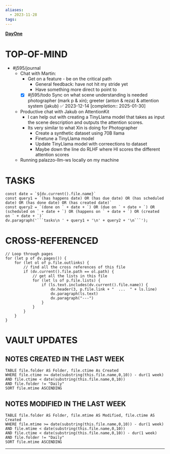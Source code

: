```yaml
---
aliases:
  - 2023-11-28
tags:
---
```

**[DayOne](dayone://open?date=2023-11-28)**

# TOP-OF-MIND
- #j595/journal 
	- Chat with Martin:
	    - Get on a feature - be on the critical path
		    - General feedback: have not hit my stride yet
		    - Have something more direct to point to
		- [x] #j595/todo Sync on what scene understanding is needed photographer (mark p & xin); greeter (anton & reza) & attention system (jakub) ✅ 2023-12-14  [completion:: 2025-01-30]
	- Productive chat with Jakub on AttentionKit
		- I can help out with creating a TinyLlama model that takes as input the scene description and outputs the attention scores.
		- Its very similar to what Xin is doing for Photographer
			- Create a synthetic dataset using 70B llama
			- Finetune a TinyLlama model
			- Update TinyLlama model with correections to dataset
			- Maybe down the line do RLHF where HI scores the different attention scores
	- Running palazzo-llm-ws locally on my machine

# TASKS
```dataviewjs
const date = `${dv.current().file.name}`
const query1 = `(has happens date) OR (has due date) OR (has scheduled date) OR (has done date) OR (has created date)`
const query2 = `(done on ` + date + `) OR (due on ` + date + `) OR (scheduled on ` + date + `) OR (happens on ` + date + `) OR (created on ` + date + `)`
dv.paragraph('```tasks\n ' + query1 + '\n' + query2 + '\n```');
```
# CROSS-REFERENCED 
```dataviewjs
// Loop through pages 
for (let p of dv.pages()) {
	for (let ol of p.file.outlinks) {
		// find all the cross references of this file
		if (dv.current().file.path == ol.path) {
			// get all the lists in this file
			for (let ls of p.file.lists) {
				if (ls.text.includes(dv.current().file.name)) {
					dv.header(3, p.file.link + "  ...  " + ls.line)
					dv.paragraph(ls.text)
					dv.paragraph("---")
				}
			}
		}
	}
}
```

# VAULT UPDATES
## NOTES CREATED IN THE LAST WEEK
``` dataview
TABLE file.folder AS Folder, file.ctime As Created
WHERE file.ctime >= date(substring(this.file.name,0,10)) - dur(1 week) 
AND file.ctime < date(substring(this.file.name,0,10)) 
AND file.folder != "Daily"
SORT file.mtime ASCENDING
```

## NOTES MODIFIED IN THE LAST WEEK
``` dataview
TABLE file.folder AS Folder, file.mtime AS Modified, file.ctime AS Created
WHERE file.mtime >= date(substring(this.file.name,0,10)) - dur(1 week)
AND file.mtime < date(substring(this.file.name,0,10))
AND file.ctime < date(substring(this.file.name,0,10)) - dur(1 week)
AND file.folder != "Daily"
SORT file.mtime ASCENDING
```
---
